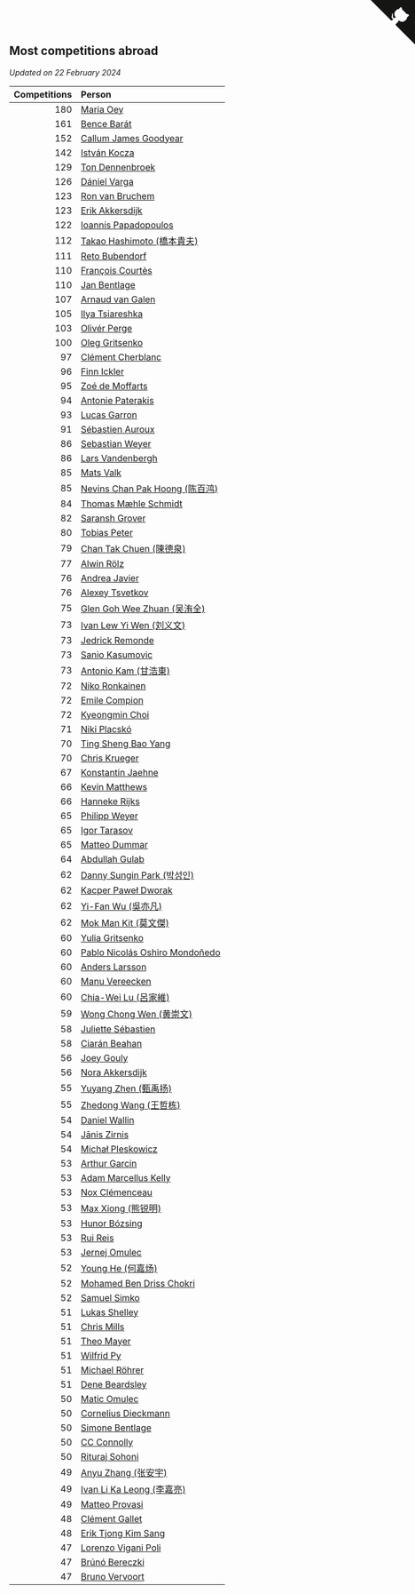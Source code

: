 ## Most competitions abroad

*Updated on 22 February 2024*

| Competitions | Person |
| ---: | :--- |
| 180 | [Maria Oey](https://www.worldcubeassociation.org/persons/2007OEYM01) |
| 161 | [Bence Barát](https://www.worldcubeassociation.org/persons/2008BARA01) |
| 152 | [Callum James Goodyear](https://www.worldcubeassociation.org/persons/2012GOOD02) |
| 142 | [István Kocza](https://www.worldcubeassociation.org/persons/2005KOCZ01) |
| 129 | [Ton Dennenbroek](https://www.worldcubeassociation.org/persons/2003DENN01) |
| 126 | [Dániel Varga](https://www.worldcubeassociation.org/persons/2008VARG01) |
| 123 | [Ron van Bruchem](https://www.worldcubeassociation.org/persons/2003BRUC01) |
| 123 | [Erik Akkersdijk](https://www.worldcubeassociation.org/persons/2005AKKE01) |
| 122 | [Ioannis Papadopoulos](https://www.worldcubeassociation.org/persons/2013PAPA01) |
| 112 | [Takao Hashimoto (橋本貴夫)](https://www.worldcubeassociation.org/persons/2007HASH01) |
| 111 | [Reto Bubendorf](https://www.worldcubeassociation.org/persons/2012BUBE01) |
| 110 | [François Courtès](https://www.worldcubeassociation.org/persons/2008COUR01) |
| 110 | [Jan Bentlage](https://www.worldcubeassociation.org/persons/2010BENT01) |
| 107 | [Arnaud van Galen](https://www.worldcubeassociation.org/persons/2006GALE01) |
| 105 | [Ilya Tsiareshka](https://www.worldcubeassociation.org/persons/2012TERE01) |
| 103 | [Olivér Perge](https://www.worldcubeassociation.org/persons/2007PERG01) |
| 100 | [Oleg Gritsenko](https://www.worldcubeassociation.org/persons/2011GRIT01) |
| 97 | [Clément Cherblanc](https://www.worldcubeassociation.org/persons/2014CHER05) |
| 96 | [Finn Ickler](https://www.worldcubeassociation.org/persons/2012ICKL01) |
| 95 | [Zoé de Moffarts](https://www.worldcubeassociation.org/persons/2010MOFF02) |
| 94 | [Antonie Paterakis](https://www.worldcubeassociation.org/persons/2012PATE01) |
| 93 | [Lucas Garron](https://www.worldcubeassociation.org/persons/2006GARR01) |
| 91 | [Sébastien Auroux](https://www.worldcubeassociation.org/persons/2008AURO01) |
| 86 | [Sebastian Weyer](https://www.worldcubeassociation.org/persons/2010WEYE02) |
| 86 | [Lars Vandenbergh](https://www.worldcubeassociation.org/persons/2003VAND01) |
| 85 | [Mats Valk](https://www.worldcubeassociation.org/persons/2007VALK01) |
| 85 | [Nevins Chan Pak Hoong (陈百鸿)](https://www.worldcubeassociation.org/persons/2010CHAN20) |
| 84 | [Thomas Mæhle Schmidt](https://www.worldcubeassociation.org/persons/2013SCHM02) |
| 82 | [Saransh Grover](https://www.worldcubeassociation.org/persons/2014GROV01) |
| 80 | [Tobias Peter](https://www.worldcubeassociation.org/persons/2014PETE03) |
| 79 | [Chan Tak Chuen (陳德泉)](https://www.worldcubeassociation.org/persons/2007CHUE01) |
| 77 | [Alwin Rölz](https://www.worldcubeassociation.org/persons/2016ROLZ01) |
| 76 | [Andrea Javier](https://www.worldcubeassociation.org/persons/2010JAVI01) |
| 76 | [Alexey Tsvetkov](https://www.worldcubeassociation.org/persons/2017TSVE02) |
| 75 | [Glen Goh Wee Zhuan (吴洧全)](https://www.worldcubeassociation.org/persons/2015ZHUA01) |
| 73 | [Ivan Lew Yi Wen (刘义文)](https://www.worldcubeassociation.org/persons/2012WENI01) |
| 73 | [Jedrick Remonde](https://www.worldcubeassociation.org/persons/2008REMO01) |
| 73 | [Sanio Kasumovic](https://www.worldcubeassociation.org/persons/2009KASU01) |
| 73 | [Antonio Kam (甘浩東)](https://www.worldcubeassociation.org/persons/2017TUNG13) |
| 72 | [Niko Ronkainen](https://www.worldcubeassociation.org/persons/2010RONK01) |
| 72 | [Emile Compion](https://www.worldcubeassociation.org/persons/2007COMP01) |
| 72 | [Kyeongmin Choi](https://www.worldcubeassociation.org/persons/2017CHOI07) |
| 71 | [Niki Placskó](https://www.worldcubeassociation.org/persons/2008PLAC01) |
| 70 | [Ting Sheng Bao Yang](https://www.worldcubeassociation.org/persons/2008BAOY01) |
| 70 | [Chris Krueger](https://www.worldcubeassociation.org/persons/2006KRUE01) |
| 67 | [Konstantin Jaehne](https://www.worldcubeassociation.org/persons/2015JAEH01) |
| 66 | [Kevin Matthews](https://www.worldcubeassociation.org/persons/2010MATT02) |
| 66 | [Hanneke Rijks](https://www.worldcubeassociation.org/persons/2008RIJK01) |
| 65 | [Philipp Weyer](https://www.worldcubeassociation.org/persons/2010WEYE01) |
| 65 | [Igor Tarasov](https://www.worldcubeassociation.org/persons/2016TARA04) |
| 65 | [Matteo Dummar](https://www.worldcubeassociation.org/persons/2017DUMM01) |
| 64 | [Abdullah Gulab](https://www.worldcubeassociation.org/persons/2014GULA02) |
| 62 | [Danny Sungin Park (박성인)](https://www.worldcubeassociation.org/persons/2015PARK13) |
| 62 | [Kacper Paweł Dworak](https://www.worldcubeassociation.org/persons/2020DWOR01) |
| 62 | [Yi-Fan Wu (吳亦凡)](https://www.worldcubeassociation.org/persons/2010WUIF01) |
| 62 | [Mok Man Kit (莫文傑)](https://www.worldcubeassociation.org/persons/2009KITM01) |
| 60 | [Yulia Gritsenko](https://www.worldcubeassociation.org/persons/2012SIDO01) |
| 60 | [Pablo Nicolás Oshiro Mondoñedo](https://www.worldcubeassociation.org/persons/2010MOND01) |
| 60 | [Anders Larsson](https://www.worldcubeassociation.org/persons/2003LARS01) |
| 60 | [Manu Vereecken](https://www.worldcubeassociation.org/persons/2010VERE01) |
| 60 | [Chia-Wei Lu (呂家維)](https://www.worldcubeassociation.org/persons/2007LUCH01) |
| 59 | [Wong Chong Wen (黄崇文)](https://www.worldcubeassociation.org/persons/2014WENW01) |
| 58 | [Juliette Sébastien](https://www.worldcubeassociation.org/persons/2014SEBA01) |
| 58 | [Ciarán Beahan](https://www.worldcubeassociation.org/persons/2012BEAH01) |
| 56 | [Joey Gouly](https://www.worldcubeassociation.org/persons/2007GOUL01) |
| 56 | [Nora Akkersdijk](https://www.worldcubeassociation.org/persons/2009CHRI03) |
| 55 | [Yuyang Zhen (甄禹扬)](https://www.worldcubeassociation.org/persons/2013ZHEN11) |
| 55 | [Zhedong Wang (王哲栋)](https://www.worldcubeassociation.org/persons/2015WANG83) |
| 54 | [Daniel Wallin](https://www.worldcubeassociation.org/persons/2013WALL03) |
| 54 | [Jānis Zirnis](https://www.worldcubeassociation.org/persons/2013ZIRN01) |
| 54 | [Michał Pleskowicz](https://www.worldcubeassociation.org/persons/2009PLES01) |
| 53 | [Arthur Garcin](https://www.worldcubeassociation.org/persons/2014GARC27) |
| 53 | [Adam Marcellus Kelly](https://www.worldcubeassociation.org/persons/2016KELL10) |
| 53 | [Nox Clémenceau](https://www.worldcubeassociation.org/persons/2015CLEM03) |
| 53 | [Max Xiong (熊锐明)](https://www.worldcubeassociation.org/persons/2015XION03) |
| 53 | [Hunor Bózsing](https://www.worldcubeassociation.org/persons/2009BOZS01) |
| 53 | [Rui Reis](https://www.worldcubeassociation.org/persons/2015REIS02) |
| 53 | [Jernej Omulec](https://www.worldcubeassociation.org/persons/2010OMUL01) |
| 52 | [Young He (何嘉炀)](https://www.worldcubeassociation.org/persons/2014HEYO01) |
| 52 | [Mohamed Ben Driss Chokri](https://www.worldcubeassociation.org/persons/2015CHOK01) |
| 52 | [Samuel Simko](https://www.worldcubeassociation.org/persons/2016SIMK01) |
| 51 | [Lukas Shelley](https://www.worldcubeassociation.org/persons/2016SHEL03) |
| 51 | [Chris Mills](https://www.worldcubeassociation.org/persons/2014MILL04) |
| 51 | [Theo Mayer](https://www.worldcubeassociation.org/persons/2012MAYE01) |
| 51 | [Wilfrid Py](https://www.worldcubeassociation.org/persons/2016PYWI01) |
| 51 | [Michael Röhrer](https://www.worldcubeassociation.org/persons/2009ROHR01) |
| 51 | [Dene Beardsley](https://www.worldcubeassociation.org/persons/2009BEAR01) |
| 50 | [Matic Omulec](https://www.worldcubeassociation.org/persons/2010OMUL02) |
| 50 | [Cornelius Dieckmann](https://www.worldcubeassociation.org/persons/2009DIEC01) |
| 50 | [Simone Bentlage](https://www.worldcubeassociation.org/persons/2014OHLE01) |
| 50 | [CC Connolly](https://www.worldcubeassociation.org/persons/2017CONN04) |
| 50 | [Rituraj Sohoni](https://www.worldcubeassociation.org/persons/2012SOHO01) |
| 49 | [Anyu Zhang (张安宇)](https://www.worldcubeassociation.org/persons/2012ZHAN08) |
| 49 | [Ivan Li Ka Leong (李嘉亮)](https://www.worldcubeassociation.org/persons/2015LEON02) |
| 49 | [Matteo Provasi](https://www.worldcubeassociation.org/persons/2009PROV01) |
| 48 | [Clément Gallet](https://www.worldcubeassociation.org/persons/2004GALL02) |
| 48 | [Erik Tjong Kim Sang](https://www.worldcubeassociation.org/persons/2018SANG01) |
| 47 | [Lorenzo Vigani Poli](https://www.worldcubeassociation.org/persons/2007POLI01) |
| 47 | [Brúnó Bereczki](https://www.worldcubeassociation.org/persons/2008BERE01) |
| 47 | [Bruno Vervoort](https://www.worldcubeassociation.org/persons/2011VERV01) |


<a href="https://github.com/jonatanklosko/wca_statistics" class="github-corner" aria-label="View source on Github"><svg width="80" height="80" viewBox="0 0 250 250" style="fill:#151513; color:#fff; position: absolute; top: 0; border: 0; right: 0;" aria-hidden="true"><path d="M0,0 L115,115 L130,115 L142,142 L250,250 L250,0 Z"></path><path d="M128.3,109.0 C113.8,99.7 119.0,89.6 119.0,89.6 C122.0,82.7 120.5,78.6 120.5,78.6 C119.2,72.0 123.4,76.3 123.4,76.3 C127.3,80.9 125.5,87.3 125.5,87.3 C122.9,97.6 130.6,101.9 134.4,103.2" fill="currentColor" style="transform-origin: 130px 106px;" class="octo-arm"></path><path d="M115.0,115.0 C114.9,115.1 118.7,116.5 119.8,115.4 L133.7,101.6 C136.9,99.2 139.9,98.4 142.2,98.6 C133.8,88.0 127.5,74.4 143.8,58.0 C148.5,53.4 154.0,51.2 159.7,51.0 C160.3,49.4 163.2,43.6 171.4,40.1 C171.4,40.1 176.1,42.5 178.8,56.2 C183.1,58.6 187.2,61.8 190.9,65.4 C194.5,69.0 197.7,73.2 200.1,77.6 C213.8,80.2 216.3,84.9 216.3,84.9 C212.7,93.1 206.9,96.0 205.4,96.6 C205.1,102.4 203.0,107.8 198.3,112.5 C181.9,128.9 168.3,122.5 157.7,114.1 C157.9,116.9 156.7,120.9 152.7,124.9 L141.0,136.5 C139.8,137.7 141.6,141.9 141.8,141.8 Z" fill="currentColor" class="octo-body"></path></svg></a><style>.github-corner:hover .octo-arm{animation:octocat-wave 560ms ease-in-out}@keyframes octocat-wave{0%,100%{transform:rotate(0)}20%,60%{transform:rotate(-25deg)}40%,80%{transform:rotate(10deg)}}@media (max-width:500px){.github-corner:hover .octo-arm{animation:none}.github-corner .octo-arm{animation:octocat-wave 560ms ease-in-out}}</style>
